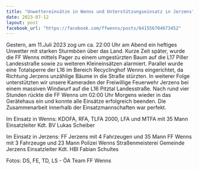```yaml
---
title: "Unwettereinsätze in Wenns und Unterstützungseinsatz in Jerzens"
date: 2023-07-12
layout: post
facebook_url: "https://facebook.com/ffwenns/posts/641556704673452"
---
```


Gestern, am 11.Juli 2023 zog um ca. 22:00 Uhr am Abend ein heftiges Unwetter mit starken Sturmböen über das Land. Kurze Zeit später, wurde die FF Wenns mittels Pager zu einem umgestürzten Baum auf die L17 Piller Landesstraße sowie zu weiteren Kleineinsätzen alarmiert. Parallel wurde eine Totalsperre der L16 im Bereich Recyclinghof Wenns eingerichtet, da Richtung Jerzens unzählige Bäume in die Straße stürzten. In weiterer Folge unterstützten wir unsere Kameraden der Freiwillige Feuerwehr Jerzens bei einem massiven Windwurf auf die L16 Pitztal Landesstraße. Nach rund vier Stunden rückte die FF Wenns um 02:00 Uhr Morgens wieder in das Gerätehaus ein und konnte alle Einsätze erfolgreich beenden. Die Zusammenarbeit innerhalb der Einsatzmannschaften war perfekt. 

Im Einsatz in Wenns:
KDOFA, RFA, TLFA 2000, LFA und MTFA mit 35 Mann
Einsatzleiter Kdt. BV Lukas Scheiber

Im Einsatz in Jerzens:
FF Jerzens mit 4 Fahrzeugen und 35 Mann
FF Wenns mit 3 Fahrzeuge und 23 Mann
Polizei Wenns
Straßenmeisterei
Gemeinde Jerzens
Einsatzleiter Kdt. HBI Fabian Schultes

Fotos: DS, FE, TD, LS - ÖA Team FF Wenns